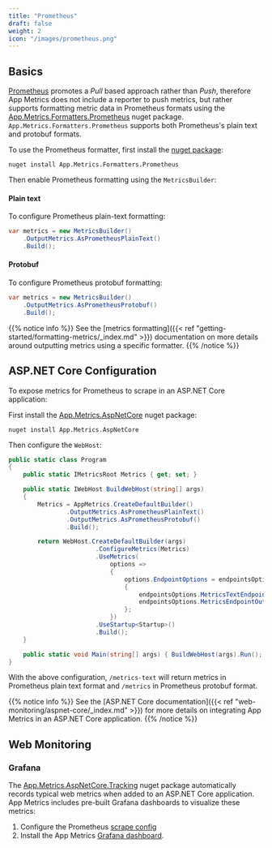 ```yaml
---
title: "Prometheus"
draft: false
weight: 2
icon: "/images/prometheus.png"
---
```


## Basics

[Prometheus](https://prometheus.io/) promotes a *Pull* based approach rather than *Push*, therefore App Metrics does not include a reporter to push metrics, but rather supports formatting metric data in Prometheus formats using the [App.Metrics.Formatters.Prometheus](https://www.nuget.org/packages/App.Metrics.Formatters.Prometheus/) nuget package. `App.Metrics.Formatters.Prometheus` supports both Prometheus's plain text and protobuf formats.

<i class="fa fa-hand-o-right"></i> To use the Prometheus formatter, first install the [nuget package](https://www.nuget.org/packages/App.Metrics.Formatters.Prometheus/):

```console
nuget install App.Metrics.Formatters.Prometheus
```

<i class="fa fa-hand-o-right"></i> Then enable Prometheus formatting using the `MetricsBuilder`:

#### Plain text

<i class="fa fa-hand-o-right"></i> To configure Prometheus plain-text formatting:

```csharp
var metrics = new MetricsBuilder()
    .OutputMetrics.AsPrometheusPlainText()
    .Build();
```

#### Protobuf

<i class="fa fa-hand-o-right"></i> To configure Prometheus protobuf formatting:

```csharp
var metrics = new MetricsBuilder()
    .OutputMetrics.AsPrometheusProtobuf()
    .Build();
```

{{% notice info %}}
See the [metrics formatting]({{< ref "getting-started/formatting-metrics/_index.md" >}}) documentation on more details around outputting metrics using a specific formatter.
{{% /notice %}}

## ASP.NET Core Configuration

To expose metrics for Prometheus to scrape in an ASP.NET Core application:

<i class="fa fa-hand-o-right"></i> First install the [App.Metrics.AspNetCore](https://www.nuget.org/packages/App.Metrics.AspNetCore/) nuget package:

```console
nuget install App.Metrics.AspNetCore
```

<i class="fa fa-hand-o-right"></i> Then configure the `WebHost`:

```csharp
public static class Program
{
    public static IMetricsRoot Metrics { get; set; }

    public static IWebHost BuildWebHost(string[] args)
    {
        Metrics = AppMetrics.CreateDefaultBuilder()
                .OutputMetrics.AsPrometheusPlainText()
                .OutputMetrics.AsPrometheusProtobuf()
                .Build();

        return WebHost.CreateDefaultBuilder(args)
                        .ConfigureMetrics(Metrics)
                        .UseMetrics(
                            options =>
                            {
                                options.EndpointOptions = endpointsOptions =>
                                {
                                    endpointsOptions.MetricsTextEndpointOutputFormatter = Metrics.OutputMetricsFormatters.GetType<MetricsPrometheusTextOutputFormatter>();
                                    endpointsOptions.MetricsEndpointOutputFormatter = Metrics.OutputMetricsFormatters.GetType<MetricsPrometheusProtobufOutputFormatter>();
                                };
                            })
                        .UseStartup<Startup>()
                        .Build();
    }

    public static void Main(string[] args) { BuildWebHost(args).Run(); }
}
```

With the above configuration, `/metrics-text` will return metrics in Prometheus plain text format and `/metrics` in Prometheus protobuf format.

{{% notice info %}}
See the [ASP.NET Core documentation]({{< ref "web-monitoring/aspnet-core/_index.md" >}}) for more details on integrating App Metrics in an ASP.NET Core application.
{{% /notice %}}

## Web Monitoring

### Grafana

The [App.Metrics.AspNetCore.Tracking](https://www.nuget.org/packages/App.Metrics.AspNetCore.Tracking/) nuget package automatically records typical web metrics when added to an ASP.NET Core application. App Metrics includes pre-built Grafana dashboards to visualize these metrics:

1. Configure the Prometheus [scrape config](https://github.com/prometheus/docs/blob/master/content/docs/operating/configuration.md#scrape_config)
1. Install the App Metrics [Grafana dashboard](https://grafana.com/dashboards/2204).
